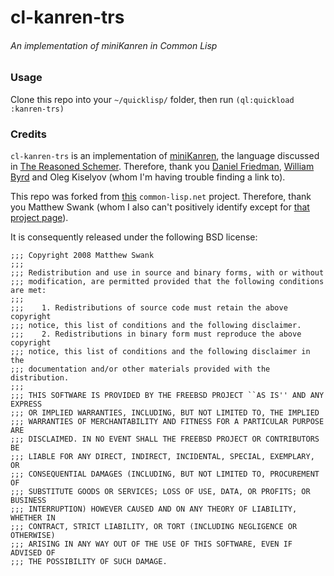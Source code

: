 # cl-kanren-trs
###### An implementation of miniKanren in Common Lisp

### Usage

Clone this repo into your `~/quicklisp/` folder, then run `(ql:quickload :kanren-trs)`

### Credits

`cl-kanren-trs` is an implementation of [miniKanren](http://en.wikipedia.org/wiki/MiniKanren), the language discussed in [The Reasoned Schemer](http://www.amazon.com/The-Reasoned-Schemer-Daniel-Friedman/dp/0262562146). Therefore, thank you [Daniel Friedman](http://en.wikipedia.org/wiki/Daniel_P._Friedman), [William Byrd](http://www.infoq.com/interviews/byrd-relational-programming-minikanren) and Oleg Kiselyov (whom I'm having trouble finding a link to).

This repo was forked from [this](http://common-lisp.net/project/cl-kanren-trs/) `common-lisp.net` project. Therefore, thank you Matthew Swank (whom I also can't positively identify except for [that project page](http://common-lisp.net/project/cl-kanren-trs/)).

It is consequently released under the following BSD license:

	;;; Copyright 2008 Matthew Swank
	;;;
	;;; Redistribution and use in source and binary forms, with or without 
	;;; modification, are permitted provided that the following conditions are met:
	;;;
	;;;    1. Redistributions of source code must retain the above copyright 
	;;; notice, this list of conditions and the following disclaimer.
	;;;    2. Redistributions in binary form must reproduce the above copyright 
	;;; notice, this list of conditions and the following disclaimer in the 
	;;; documentation and/or other materials provided with the distribution.
	;;;
	;;; THIS SOFTWARE IS PROVIDED BY THE FREEBSD PROJECT ``AS IS'' AND ANY EXPRESS
	;;; OR IMPLIED WARRANTIES, INCLUDING, BUT NOT LIMITED TO, THE IMPLIED
	;;; WARRANTIES OF MERCHANTABILITY AND FITNESS FOR A PARTICULAR PURPOSE ARE
	;;; DISCLAIMED. IN NO EVENT SHALL THE FREEBSD PROJECT OR CONTRIBUTORS BE
	;;; LIABLE FOR ANY DIRECT, INDIRECT, INCIDENTAL, SPECIAL, EXEMPLARY, OR
	;;; CONSEQUENTIAL DAMAGES (INCLUDING, BUT NOT LIMITED TO, PROCUREMENT OF
	;;; SUBSTITUTE GOODS OR SERVICES; LOSS OF USE, DATA, OR PROFITS; OR BUSINESS
	;;; INTERRUPTION) HOWEVER CAUSED AND ON ANY THEORY OF LIABILITY, WHETHER IN
	;;; CONTRACT, STRICT LIABILITY, OR TORT (INCLUDING NEGLIGENCE OR OTHERWISE)
	;;; ARISING IN ANY WAY OUT OF THE USE OF THIS SOFTWARE, EVEN IF ADVISED OF
	;;; THE POSSIBILITY OF SUCH DAMAGE.
